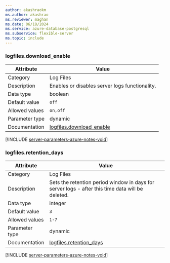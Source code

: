 ```yaml
---
author: akashraokm
ms.author: akashrao
ms.reviewer: maghan
ms.date: 06/18/2024
ms.service: azure-database-postgresql
ms.subservice: flexible-server
ms.topic: include
---
```

### logfiles.download_enable

| Attribute      | Value                                                      |
|----------------|------------------------------------------------------------|
| Category       | Log Files |
| Description    | Enables or disables server logs functionality.                                                   |
| Data type      | boolean   |
| Default value  | `off`         |
| Allowed values | `on,off`       |
| Parameter type | dynamic        |
| Documentation  | [logfiles.download_enable](https://go.microsoft.com/fwlink/?linkid=2274270) |


[!INCLUDE [server-parameters-azure-notes-void](./server-parameters-azure-notes-void.md)]



### logfiles.retention_days

| Attribute      | Value                                                      |
|----------------|------------------------------------------------------------|
| Category       | Log Files |
| Description    | Sets the retention period window in days for server logs - after this time data will be deleted. |
| Data type      | integer   |
| Default value  | `3`           |
| Allowed values | `1-7`          |
| Parameter type | dynamic        |
| Documentation  | [logfiles.retention_days](https://go.microsoft.com/fwlink/?linkid=2274270)  |


[!INCLUDE [server-parameters-azure-notes-void](./server-parameters-azure-notes-void.md)]



